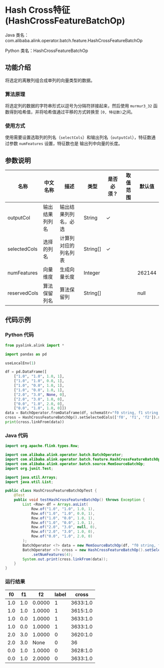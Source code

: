 # Hash Cross特征 (HashCrossFeatureBatchOp)
Java 类名：com.alibaba.alink.operator.batch.feature.HashCrossFeatureBatchOp

Python 类名：HashCrossFeatureBatchOp


## 功能介绍

将选定的离散列组合成单列的向量类型的数据。

### 算法原理

将选定列的数据的字符串形式以逗号为分隔符拼接起来，然后使用 ```murmur3_32``` 函数得到哈希值，并将哈希值通过平移的方式转换至
```[0, 特征数)```之间。

### 使用方式

使用需要设置选取列的列名（```selectCols```）和输出列名（```outputCol```），特征数通过参数 ```numFeatures``` 设置，特征数也是
输出列中向量的长度。

## 参数说明


| 名称 | 中文名称 | 描述 | 类型 | 是否必须？ | 取值范围 | 默认值 |
| --- | --- | --- | --- | --- | --- | --- |
| outputCol | 输出结果列列名 | 输出结果列列名，必选 | String | ✓ |  |  |
| selectedCols | 选择的列名 | 计算列对应的列名列表 | String[] | ✓ |  |  |
| numFeatures | 向量维度 | 生成向量长度 | Integer |  |  | 262144 |
| reservedCols | 算法保留列名 | 算法保留列 | String[] |  |  | null |


## 代码示例
### Python 代码
```python
from pyalink.alink import *

import pandas as pd

useLocalEnv(1)

df = pd.DataFrame([
    ["1.0", "1.0", 1.0, 1],
    ["1.0", "1.0", 0.0, 1],
    ["1.0", "0.0", 1.0, 1],
    ["1.0", "0.0", 1.0, 1],
    ["2.0", "3.0", None, 0],
    ["2.0", "3.0", 1.0, 0],
    ["0.0", "1.0", 2.0, 0],
    ["0.0", "1.0", 1.0, 0]])
data = BatchOperator.fromDataframe(df, schemaStr="f0 string, f1 string, f2 double, label bigint")
cross = HashCrossFeatureBatchOp().setSelectedCols(['f0', 'f1', 'f2']).setOutputCol('cross').setNumFeatures(4)
print(cross.linkFrom(data))
```
### Java 代码
```java
import org.apache.flink.types.Row;

import com.alibaba.alink.operator.batch.BatchOperator;
import com.alibaba.alink.operator.batch.feature.HashCrossFeatureBatchOp;
import com.alibaba.alink.operator.batch.source.MemSourceBatchOp;
import org.junit.Test;

import java.util.Arrays;
import java.util.List;

public class HashCrossFeatureBatchOpTest {
	@Test
	public void testHashCrossFeatureBatchOp() throws Exception {
		List <Row> df = Arrays.asList(
			Row.of("1.0", "1.0", 1.0, 1),
			Row.of("1.0", "1.0", 0.0, 1),
			Row.of("1.0", "0.0", 1.0, 1),
			Row.of("1.0", "0.0", 1.0, 1),
			Row.of("2.0", "3.0", null, 0),
			Row.of("2.0", "3.0", 1.0, 0),
			Row.of("0.0", "1.0", 2.0, 0)
		);
		BatchOperator <?> data = new MemSourceBatchOp(df, "f0 string, f1 string, f2 double, label bigint");
		BatchOperator <?> cross = new HashCrossFeatureBatchOp().setSelectedCols("f0", "f1", "f2").setOutputCol("cross")
			.setNumFeatures(4);
		System.out.print(cross.linkFrom(data));
	}
}
```

### 运行结果

f0|f1|f2|label|cross
--|--|--|-----|-----
1.0|1.0|0.0000|1|$36$33:1.0
1.0|1.0|1.0000|1|$36$15:1.0
1.0|0.0|1.0000|1|$36$33:1.0
1.0|0.0|1.0000|1|$36$33:1.0
2.0|3.0|1.0000|0|$36$20:1.0
2.0|3.0|None|0|$36$
0.0|1.0|1.0000|0|$36$28:1.0
0.0|1.0|2.0000|0|$36$33:1.0

